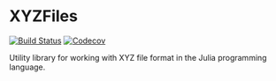 # XYZFiles

[![Build Status](https://travis-ci.com/yaozhenghangma/XYZFiles.jl.svg?branch=master)](https://travis-ci.com/yaozhenghangma/XYZFiles.jl)
[![Codecov](https://codecov.io/gh/yaozhenghangma/XYZFiles.jl/branch/master/graph/badge.svg)](https://codecov.io/gh/yaozhenghangma/XYZFiles.jl)

Utility library for working with XYZ file format in the Julia programming language.
